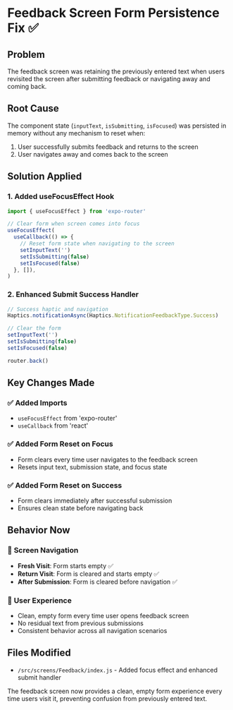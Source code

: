 # Feedback Screen Form Persistence Fix ✅

## Problem

The feedback screen was retaining the previously entered text when users revisited the screen after submitting feedback or navigating away and coming back.

## Root Cause

The component state (`inputText`, `isSubmitting`, `isFocused`) was persisted in memory without any mechanism to reset when:

1. User successfully submits feedback and returns to the screen
2. User navigates away and comes back to the screen

## Solution Applied

### 1. **Added useFocusEffect Hook**

```javascript
import { useFocusEffect } from 'expo-router'

// Clear form when screen comes into focus
useFocusEffect(
  useCallback(() => {
    // Reset form state when navigating to the screen
    setInputText('')
    setIsSubmitting(false)
    setIsFocused(false)
  }, []),
)
```

### 2. **Enhanced Submit Success Handler**

```javascript
// Success haptic and navigation
Haptics.notificationAsync(Haptics.NotificationFeedbackType.Success)

// Clear the form
setInputText('')
setIsSubmitting(false)
setIsFocused(false)

router.back()
```

## Key Changes Made

### ✅ **Added Imports**

- `useFocusEffect` from 'expo-router'
- `useCallback` from 'react'

### ✅ **Added Form Reset on Focus**

- Form clears every time user navigates to the feedback screen
- Resets input text, submission state, and focus state

### ✅ **Added Form Reset on Success**

- Form clears immediately after successful submission
- Ensures clean state before navigating back

## Behavior Now

### 🔄 **Screen Navigation**

- **Fresh Visit**: Form starts empty ✅
- **Return Visit**: Form is cleared and starts empty ✅
- **After Submission**: Form is cleared before navigation ✅

### 📝 **User Experience**

- Clean, empty form every time user opens feedback screen
- No residual text from previous submissions
- Consistent behavior across all navigation scenarios

## Files Modified

- `/src/screens/Feedback/index.js` - Added focus effect and enhanced submit handler

The feedback screen now provides a clean, empty form experience every time users visit it, preventing confusion from previously entered text.
